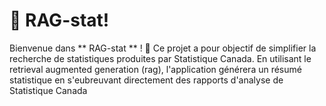 # 🎉  RAG-stat!

Bienvenue dans ** RAG-stat ** ! 
🚀 Ce projet a pour objectif de simplifier la recherche de statistiques produites par Statistique Canada. 
En utilisant le retrieval augmented generation (rag),
l'application générera un résumé statistique en s'eubreuvant directement des rapports d'analyse de Statistique Canada




